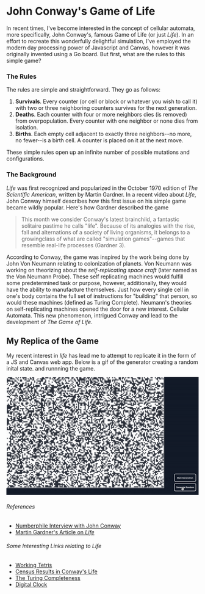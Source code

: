 # John Conway's Game of Life
In recent times, I've become interested in the concept of cellular automata, more specifically, John Conway's, famous Game of Life (or just *Life*). In an effort to recreate
this wonderfully delightful simulation, I've employed the modern day processing power of Javascript and Canvas, however it was originally
invented using a Go board. But first, what are the rules to this simple game?

### The Rules
The rules are simple and straightforward. They go as follows:
1. **Survivals**. Every counter (or cell or block or whatever you wish to call it) with two or three neighboring counters survives for the next generation.
2. **Deaths**. Each counter with four or more neighbors dies (is removed) from overpopulation. Every
counter with one neighbor or none dies from isolation.
3. **Births**. Each empty cell adjacent to exactly three neighbors--no more, no fewer--is a birth cell. A
counter is placed on it at the next move.

These simple rules open up an infinite number of possible mutations and configurations.

 ### The Background
 *Life* was first recognized and popularized in the October 1970 edition of *The Scientific American*, written by Martin Gardner. In a recent video about *Life*, 
 John Conway himself describes how this first issue on his simple game became wildly popular. Here's how Gardner described the game
 >  This month we consider Conway's latest brainchild, a fantastic solitaire pastime he calls "life". Because of its analogies with the rise, fall and alternations of a society of living organisms, it belongs to a growingclass of what are called "simulation games"--games that resemble real-life processes (Gardner 3). 

According to Conway, the game was inspired by the work being done by John Von Neumann relating to colonization of planets. Von Neumann was working on theorizing about the 
*self-replicating space craft* (later named as the Von Neumann Probe). These self replicating machines would fulfill some predetermined task or purpose, however,
additionally, they would have the ability to manufacture themselves. Just how every single cell in one's body contains the full set of instructions for "building"
that person, so would these machines (defined as Turing Complete). Neumann's theories on self-replicating machines opened the door for a new interest. Cellular Automata.
This new phenomenon, intrigued Conway and lead to the development of *The Game of Life*.

## My Replica of the Game
My recent interest in *life* has lead me to attempt to replicate it in the form of a JS and Canvas web app. Below is a gif of the generator creating a random inital state. and runnning the game.

![animated gif of gol](assets/golvid.gif)


###### References
- <a href="https://www.youtube.com/watch?v=R9Plq-D1gEk">Numberphile Interview with John Conway</a>
- <a href="https://web.stanford.edu/class/sts145/Library/life.pdf">Martin Gardner's Article on *Life*</a>

###### Some Interesting Links relating to *Life*
- <a href="https://codegolf.stackexchange.com/questions/11880/build-a-working-game-of-tetris-in-conways-game-of-life/142673#142673">Working Tetris</a> 
- <a href="https://web.archive.org/web/20090910010855/http://conwaylife.com/soup/census.asp?rule=B3%2FS23&sl=1&os=1&ss=1">Census Results in Conway's Life</a>
- <a href="https://www.youtube.com/watch?v=Kk2MH9O4pXY">The Turing Completeness</a>
- <a href="https://www.youtube.com/watch?v=3NDAZ5g4EuU">Digital Clock</a>

